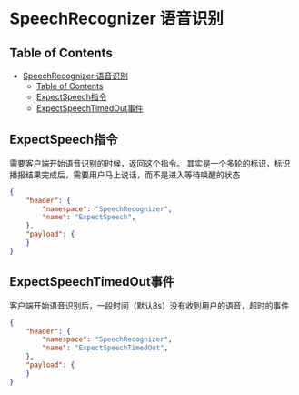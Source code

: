# SpeechRecognizer 语音识别

## Table of Contents


   * [SpeechRecognizer 语音识别](#speechrecognizer-语音识别)
      * [Table of Contents](#table-of-contents)
      * [ExpectSpeech指令](#expectspeech指令)
      * [ExpectSpeechTimedOut事件](#expectspeechtimedout事件)


## ExpectSpeech指令
需要客户端开始语音识别的时候，返回这个指令。
其实是一个多轮的标识，标识播报结果完成后，需要用户马上说话，而不是进入等待唤醒的状态
```json
{
    "header": {
        "namespace": "SpeechRecognizer",
        "name": "ExpectSpeech",
    },
    "payload": {
    }
}
```


## ExpectSpeechTimedOut事件

客户端开始语音识别后，一段时间（默认8s）没有收到用户的语音，超时的事件
```json
{
    "header": {
        "namespace": "SpeechRecognizer",
        "name": "ExpectSpeechTimedOut",
    },
    "payload": {
    }
}
```
